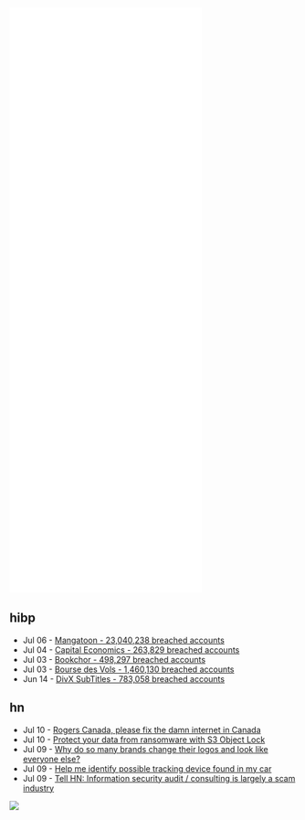 ![Metrics](https://raw.githubusercontent.com/phixion/phixion/master/metrics.svg)

## hibp

<!--
for https://github.com/phixion/phixion/blob/main/.github/workflows/feeds.yml
-->
<!--START_SECTION:haveibeenpwnd-->
- Jul 06 - [Mangatoon - 23,040,238 breached accounts](https://haveibeenpwned.com/PwnedWebsites#Mangatoon)
- Jul 04 - [Capital Economics - 263,829 breached accounts](https://haveibeenpwned.com/PwnedWebsites#CapialEconomics)
- Jul 03 - [Bookchor - 498,297 breached accounts](https://haveibeenpwned.com/PwnedWebsites#Bookchor)
- Jul 03 - [Bourse des Vols - 1,460,130 breached accounts](https://haveibeenpwned.com/PwnedWebsites#BourseDesVols)
- Jun 14 - [DivX SubTitles - 783,058 breached accounts](https://haveibeenpwned.com/PwnedWebsites#DivXSubTitles)
<!--END_SECTION:haveibeenpwnd-->

## hn

<!--
for https://github.com/phixion/phixion/blob/main/.github/workflows/feeds.yml
-->
<!--START_SECTION:hn-->
- Jul 10 - [Rogers Canada, please fix the damn internet in Canada](https://news.ycombinator.com/item?id=32041238)
- Jul 10 - [Protect your data from ransomware with S3 Object Lock](https://blog.symops.com/2022/07/07/prevent-ransomware-s3-object-lock/)
- Jul 09 - [Why do so many brands change their logos and look like everyone else?](https://velvetshark.com/articles/why-do-brands-change-their-logos-and-look-like-everyone-else)
- Jul 09 - [Help me identify possible tracking device found in my car](https://gist.github.com/jwbee/90e32362fd24b1a233b882ffa7950616)
- Jul 09 - [Tell HN: Information security audit / consulting is largely a scam industry](https://news.ycombinator.com/item?id=32039828)
<!--END_SECTION:hn-->

<!--
for https://yhype.me
-->
![](https://hit.yhype.me/github/profile?user_id=13013670)

